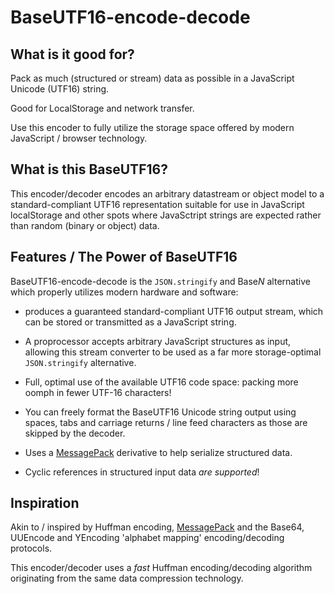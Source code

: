 # BaseUTF16-encode-decode


## What is it good for?

Pack as much (structured or stream) data as possible in a JavaScript Unicode (UTF16) string. 

Good for LocalStorage and network transfer. 

Use this encoder to fully utilize the storage space offered by modern JavaScript / browser technology.


## What is this BaseUTF16?

This encoder/decoder encodes an arbitrary datastream or object model to a standard-compliant UTF16 representation suitable for use in JavaScript localStorage and other spots where JavaSctript strings are expected rather than random (binary or object) data.


## Features / The Power of BaseUTF16

BaseUTF16-encode-decode is the `JSON.stringify` and Base*N* alternative which properly utilizes modern hardware and software:

- produces a guaranteed standard-compliant UTF16 output stream, which can be stored or transmitted as a JavaScript string.

- A proprocessor accepts arbitrary JavaScript structures as input, allowing this stream converter to be used as a far more storage-optimal `JSON.stringify` alternative.

- Full, optimal use of the available UTF16 code space: packing more oomph in fewer UTF-16 characters!

- You can freely format the BaseUTF16 Unicode string output using spaces, tabs and carriage returns / line feed characters as those are skipped by the decoder.

- Uses a [MessagePack](http://msgpack.org/) derivative to help serialize structured data.

- Cyclic references in structured input data *are supported*!


## Inspiration

Akin to / inspired by Huffman encoding, [MessagePack](http://msgpack.org/) and the Base64, UUEncode and YEncoding 'alphabet mapping' encoding/decoding protocols.

This encoder/decoder uses a *fast* Huffman encoding/decoding algorithm originating from the same data compression technology.

